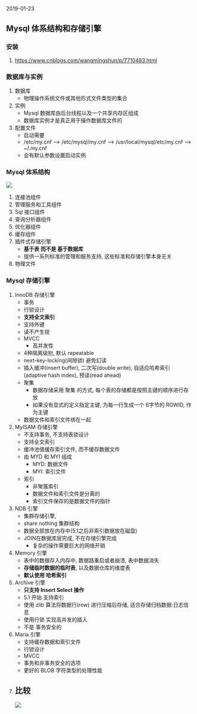 2019-01-23

## Mysql 体系结构和存储引擎

### 安装
1. https://www.cnblogs.com/wangmingshun/p/7710483.html

### 数据库与实例
1. 数据库
    - 物理操作系统文件或其他形式文件类型的集合
2. 实例
    - Mysql 数据库由后台线程以及一个共享内存区组成
    - 数据库实例才是真正用于操作数据库文件的
3. 配置文件
    - 启动需要
    - /etc/my.cnf --> /etc/mysql/my.cnf --> /usr/local/mysql/etc/my.cnf --> ~/.my.cnf
    - 会有默认参数设置启动实例   
    
### Mysql 体系结构
![](1.jpg)

1. 连接池组件
2. 管理服务和工具组件
3. Sql 接口组件
4. 查询分析器组件
5. 优化器组件
6. 缓存组件
7. 插件式存储引擎
    - **基于表 而不是 基于数据库**
    - 提供一系列标准的管理和服务支持, 这些标准和存储引擎本身无关
8. 物理文件 

### Mysql 存储引擎
1. InnoDB 存储引擎
    - 事务
    - 行锁设计
    - **支持全文索引**
    - 支持外键
    - 读不产生锁
    - MVCC
        - 高并发性
    - 4种隔离级别, 默认 repeatable
    - next-key-locking(间隙锁) 避免幻读
    - 插入缓冲(insert buffer), 二次写(double write), 自适应哈希索引(adaptive hash index), 预读(read ahead)
    - 聚集
        - 数据存储采用 聚集 的方式, 每个表的存储都是按照主键的顺序进行存放
        - 如果没有显式的定义指定主键,  为每一行生成一个 6字节的 ROWID, 作为主键
    - 数据文件和索引文件绑在一起
2. MyISAM 存储引擎
    - 不支持事务, 不支持表锁设计
    - 支持全文索引
    - 缓冲池值缓存索引文件, 而不缓存数据文件
    - 由 MYD 和 MYI 组成
        - MYD: 数据文件
        - MYI: 索引文件
    - 索引
        - 非聚簇索引
        - 数据文件和索引文件是分离的
        - 索引文件保存的是数据文件的指针
3. NDB 引擎
    - 集群存储引擎, 
    - share nothing 集群结构
    - 数据全部放在内存中(5.1之后非索引数据放在磁盘)
    - JOIN在数据库层完成, 不在存储引擎完成
        - 复杂的操作需要巨大的网络开销
4. Memory 引擎
    - 表中的数据存入内存中, 数据路重启或者崩溃, 表中数据消失
    - **存储临时数据的临时表**, 以及数据仓库的维度表
    - **默认使用 哈希索引**
5. Archive 引擎
    - **只支持 Insert Select 操作**
    - 5.1 开始 支持索引
    - 使用 zlib 算法将数据行(row) 进行压缩后存储, 适合存储归档数据:日志信息
    - 使用行锁 实现高并发的插入
    - 不是 事务安全的
6. Maria 引擎
    - 支持缓存数据和索引文件
    - 行锁设计
    - MVCC
    - 事务和非事务安全的选项
    - 更好的 BLOB 字符类型的处理性能
7. 比较
    - 
    ![](2.jpg)
    
    